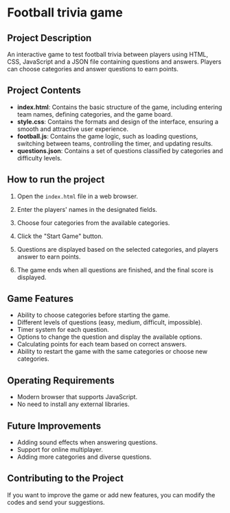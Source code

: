 # Football trivia game

## Project Description

An interactive game to test football trivia between players using HTML, CSS, JavaScript and a JSON file containing questions and answers. Players can choose categories and answer questions to earn points.

## Project Contents

- **index.html**: Contains the basic structure of the game, including entering team names, defining categories, and the game board.
- **style.css**: Contains the formats and design of the interface, ensuring a smooth and attractive user experience.
- **football.js**: Contains the game logic, such as loading questions, switching between teams, controlling the timer, and updating results.
- **questions.json**: Contains a set of questions classified by categories and difficulty levels.

## How to run the project

1. Open the `index.html` file in a web browser.
2. Enter the players' names in the designated fields.
3. Choose four categories from the available categories.
4. Click the "Start Game" button.
5. Questions are displayed based on the selected categories, and players answer to earn points.

6. The game ends when all questions are finished, and the final score is displayed.

## Game Features

- Ability to choose categories before starting the game.
- Different levels of questions (easy, medium, difficult, impossible).
- Timer system for each question.
- Options to change the question and display the available options.
- Calculating points for each team based on correct answers.
- Ability to restart the game with the same categories or choose new categories.

## Operating Requirements

- Modern browser that supports JavaScript.
- No need to install any external libraries.

## Future Improvements

- Adding sound effects when answering questions.
- Support for online multiplayer.
- Adding more categories and diverse questions.

## Contributing to the Project

If you want to improve the game or add new features, you can modify the codes and send your suggestions.
